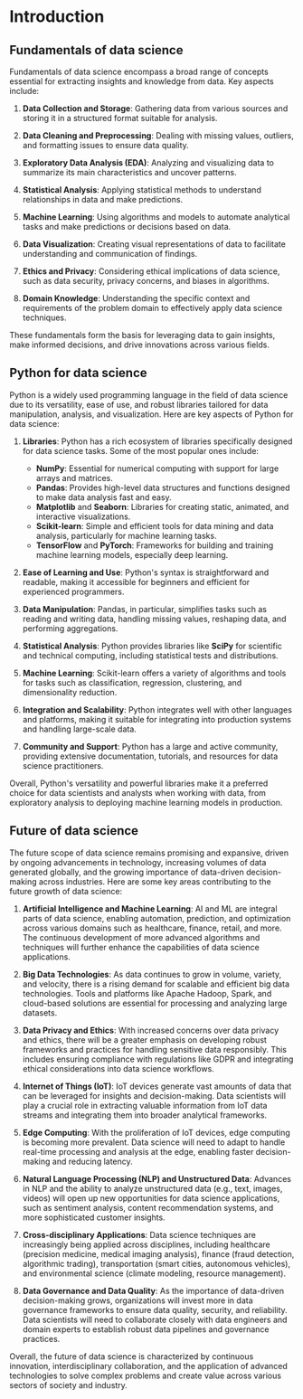 # Introduction

## Fundamentals of data science

Fundamentals of data science encompass a broad range of concepts essential for extracting insights and knowledge from data. Key aspects include:

1. **Data Collection and Storage**: Gathering data from various sources and storing it in a structured format suitable for analysis.

2. **Data Cleaning and Preprocessing**: Dealing with missing values, outliers, and formatting issues to ensure data quality.

3. **Exploratory Data Analysis (EDA)**: Analyzing and visualizing data to summarize its main characteristics and uncover patterns.

4. **Statistical Analysis**: Applying statistical methods to understand relationships in data and make predictions.

5. **Machine Learning**: Using algorithms and models to automate analytical tasks and make predictions or decisions based on data.

6. **Data Visualization**: Creating visual representations of data to facilitate understanding and communication of findings.

7. **Ethics and Privacy**: Considering ethical implications of data science, such as data security, privacy concerns, and biases in algorithms.

8. **Domain Knowledge**: Understanding the specific context and requirements of the problem domain to effectively apply data science techniques.

These fundamentals form the basis for leveraging data to gain insights, make informed decisions, and drive innovations across various fields.

## Python for data science

Python is a widely used programming language in the field of data science due to its versatility, ease of use, and robust libraries tailored for data manipulation, analysis, and visualization. Here are key aspects of Python for data science:

1. **Libraries**: Python has a rich ecosystem of libraries specifically designed for data science tasks. Some of the most popular ones include:
   - **NumPy**: Essential for numerical computing with support for large arrays and matrices.
   - **Pandas**: Provides high-level data structures and functions designed to make data analysis fast and easy.
   - **Matplotlib** and **Seaborn**: Libraries for creating static, animated, and interactive visualizations.
   - **Scikit-learn**: Simple and efficient tools for data mining and data analysis, particularly for machine learning tasks.
   - **TensorFlow** and **PyTorch**: Frameworks for building and training machine learning models, especially deep learning.

2. **Ease of Learning and Use**: Python's syntax is straightforward and readable, making it accessible for beginners and efficient for experienced programmers.

3. **Data Manipulation**: Pandas, in particular, simplifies tasks such as reading and writing data, handling missing values, reshaping data, and performing aggregations.

4. **Statistical Analysis**: Python provides libraries like **SciPy** for scientific and technical computing, including statistical tests and distributions.

5. **Machine Learning**: Scikit-learn offers a variety of algorithms and tools for tasks such as classification, regression, clustering, and dimensionality reduction.

6. **Integration and Scalability**: Python integrates well with other languages and platforms, making it suitable for integrating into production systems and handling large-scale data.

7. **Community and Support**: Python has a large and active community, providing extensive documentation, tutorials, and resources for data science practitioners.

Overall, Python's versatility and powerful libraries make it a preferred choice for data scientists and analysts when working with data, from exploratory analysis to deploying machine learning models in production.

## Future of data science

The future scope of data science remains promising and expansive, driven by ongoing advancements in technology, increasing volumes of data generated globally, and the growing importance of data-driven decision-making across industries. Here are some key areas contributing to the future growth of data science:

1. **Artificial Intelligence and Machine Learning**: AI and ML are integral parts of data science, enabling automation, prediction, and optimization across various domains such as healthcare, finance, retail, and more. The continuous development of more advanced algorithms and techniques will further enhance the capabilities of data science applications.

2. **Big Data Technologies**: As data continues to grow in volume, variety, and velocity, there is a rising demand for scalable and efficient big data technologies. Tools and platforms like Apache Hadoop, Spark, and cloud-based solutions are essential for processing and analyzing large datasets.

3. **Data Privacy and Ethics**: With increased concerns over data privacy and ethics, there will be a greater emphasis on developing robust frameworks and practices for handling sensitive data responsibly. This includes ensuring compliance with regulations like GDPR and integrating ethical considerations into data science workflows.

4. **Internet of Things (IoT)**: IoT devices generate vast amounts of data that can be leveraged for insights and decision-making. Data scientists will play a crucial role in extracting valuable information from IoT data streams and integrating them into broader analytical frameworks.

5. **Edge Computing**: With the proliferation of IoT devices, edge computing is becoming more prevalent. Data science will need to adapt to handle real-time processing and analysis at the edge, enabling faster decision-making and reducing latency.

6. **Natural Language Processing (NLP) and Unstructured Data**: Advances in NLP and the ability to analyze unstructured data (e.g., text, images, videos) will open up new opportunities for data science applications, such as sentiment analysis, content recommendation systems, and more sophisticated customer insights.

7. **Cross-disciplinary Applications**: Data science techniques are increasingly being applied across disciplines, including healthcare (precision medicine, medical imaging analysis), finance (fraud detection, algorithmic trading), transportation (smart cities, autonomous vehicles), and environmental science (climate modeling, resource management).

8. **Data Governance and Data Quality**: As the importance of data-driven decision-making grows, organizations will invest more in data governance frameworks to ensure data quality, security, and reliability. Data scientists will need to collaborate closely with data engineers and domain experts to establish robust data pipelines and governance practices.

Overall, the future of data science is characterized by continuous innovation, interdisciplinary collaboration, and the application of advanced technologies to solve complex problems and create value across various sectors of society and industry.